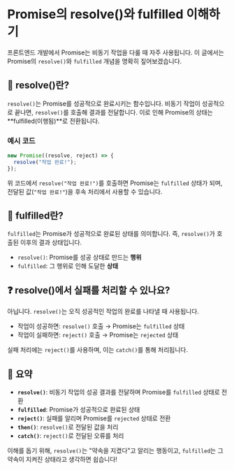 # Promise의 resolve()와 fulfilled 이해하기

프론트엔드 개발에서 Promise는 비동기 작업을 다룰 때 자주 사용됩니다. 이 글에서는 Promise의 `resolve()`와 `fulfilled` 개념을 명확히 짚어보겠습니다.

## 🌟 resolve()란?

`resolve()`는 Promise를 성공적으로 완료시키는 함수입니다. 비동기 작업이 성공적으로 끝나면, `resolve()`를 호출해 결과를 전달합니다. 이로 인해 Promise의 상태는 **fulfilled(이행됨)**로 전환됩니다.

### 예시 코드

```javascript
new Promise((resolve, reject) => {
  resolve("작업 완료!");
});
```

위 코드에서 `resolve("작업 완료!")`를 호출하면 Promise는 `fulfilled` 상태가 되며, 전달된 값(`"작업 완료!"`)을 후속 처리에서 사용할 수 있습니다.

## 🌟 fulfilled란?

`fulfilled`는 Promise가 성공적으로 완료된 상태를 의미합니다. 즉, `resolve()`가 호출된 이후의 결과 상태입니다.

- `resolve()`: Promise를 성공 상태로 만드는 **행위**
- `fulfilled`: 그 행위로 인해 도달한 **상태**

## ❓ resolve()에서 실패를 처리할 수 있나요?

아닙니다. `resolve()`는 오직 성공적인 작업의 완료를 나타낼 때 사용됩니다.

- 작업이 성공하면: `resolve()` 호출 → Promise는 `fulfilled` 상태
- 작업이 실패하면: `reject()` 호출 → Promise는 `rejected` 상태

실패 처리에는 `reject()`를 사용하며, 이는 `catch()`를 통해 처리됩니다.

## 🌟 요약

- **`resolve()`**: 비동기 작업의 성공 결과를 전달하며 Promise를 `fulfilled` 상태로 전환
- **`fulfilled`**: Promise가 성공적으로 완료된 상태
- **`reject()`**: 실패를 알리며 Promise를 `rejected` 상태로 전환
- **`then()`**: `resolve()`로 전달된 값을 처리
- **`catch()`**: `reject()`로 전달된 오류를 처리

이해를 돕기 위해, `resolve()`는 "약속을 지켰다"고 알리는 행동이고, `fulfilled`는 그 약속이 지켜진 상태라고 생각하면 쉽습니다!
